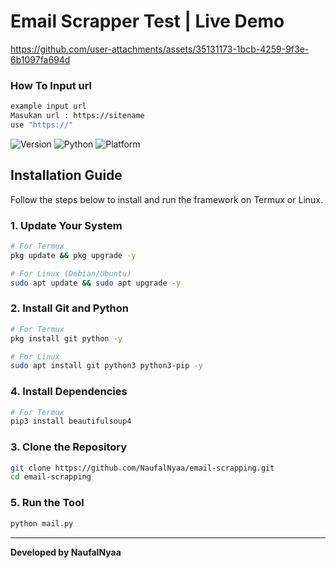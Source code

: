 
# Email Scrapper Test | Live Demo
https://github.com/user-attachments/assets/35131173-1bcb-4259-9f3e-6b1097fa694d
### How To Input url
```bash
example input url
Masukan url : https://sitename
use "https://"
```


![Version](https://img.shields.io/badge/version-1.0(Beta)-brightgreen)
![Python](https://img.shields.io/badge/python-3.7+-blue)
![Platform](https://img.shields.io/badge/platform-linux%20%7C%20termux-lightgrey)

## Installation Guide

Follow the steps below to install and run the framework on Termux or Linux.

### 1. Update Your System
```bash
# For Termux
pkg update && pkg upgrade -y

# For Linux (Debian/Ubuntu)
sudo apt update && sudo apt upgrade -y
```

### 2. Install Git and Python
```bash
# For Termux
pkg install git python -y

# For Linux
sudo apt install git python3 python3-pip -y
```

### 4. Install Dependencies
```bash
# For Termux
pip3 install beautifulsoup4
```

### 3. Clone the Repository
```bash
git clone https://github.com/NaufalNyaa/email-scrapping.git
cd email-scrapping
```


### 5. Run the Tool
```bash
python mail.py
```


---

**Developed by NaufalNyaa**

